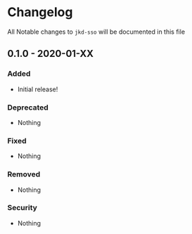 # Changelog
All Notable changes to `jkd-sso` will be documented in this file

## 0.1.0 - 2020-01-XX

### Added
- Initial release!

### Deprecated
- Nothing

### Fixed
- Nothing

### Removed
- Nothing

### Security
- Nothing
